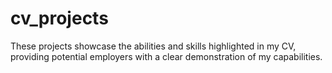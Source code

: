 # cv_projects
These projects showcase the abilities and skills highlighted in my CV, providing potential employers with a clear demonstration of my capabilities.
